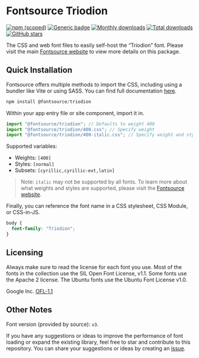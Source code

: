 # Fontsource Triodion

[![npm (scoped)](https://img.shields.io/npm/v/@fontsource/triodion?color=brightgreen)](https://www.npmjs.com/package/@fontsource/triodion) [![Generic badge](https://img.shields.io/badge/fontsource-passing-brightgreen)](https://github.com/fontsource/fontsource) [![Monthly downloads](https://badgen.net/npm/dm/@fontsource/triodion)](https://github.com/fontsource/fontsource) [![Total downloads](https://badgen.net/npm/dt/@fontsource/triodion)](https://github.com/fontsource/fontsource) [![GitHub stars](https://img.shields.io/github/stars/fontsource/fontsource.svg?style=social&label=Star)](https://github.com/fontsource/fontsource/stargazers)

The CSS and web font files to easily self-host the “Triodion” font. Please visit the main [Fontsource website](https://fontsource.org/fonts/triodion) to view more details on this package.

## Quick Installation

Fontsource offers multiple methods to import the CSS, including using a bundler like Vite or using SASS. You can find full documentation [here](https://fontsource.org/docs/getting-started/introduction).

```javascript
npm install @fontsource/triodion
```

Within your app entry file or site component, import it in.

```javascript
import "@fontsource/triodion"; // Defaults to weight 400
import "@fontsource/triodion/400.css"; // Specify weight
import "@fontsource/triodion/400-italic.css"; // Specify weight and style
```

Supported variables:
- Weights: `[400]`
- Styles: `[normal]`
- Subsets: `[cyrillic,cyrillic-ext,latin]`

> Note: `italic` may not be supported by all fonts. To learn more about what weights and styles are supported, please visit the [Fontsource website](https://fontsource.org/fonts/triodion).

Finally, you can reference the font name in a CSS stylesheet, CSS Module, or CSS-in-JS.

```css
body {
  font-family: "Triodion";
}
```

## Licensing
Always make sure to read the license for each font you use. Most of the fonts in the collection use the SIL Open Font License, v1.1. Some fonts use the Apache 2 license. The Ubuntu fonts use the Ubuntu Font License v1.0.

Google Inc.
[OFL-1.1](http://scripts.sil.org/OFL)

## Other Notes
Font version (provided by source): `v3`.

If you have any suggestions or ideas to improve the performance of font loading or expand the existing library, feel free to star and contribute to this repository. You can share your suggestions or ideas by creating an [issue](https://github.com/fontsource/fontsource/issues).